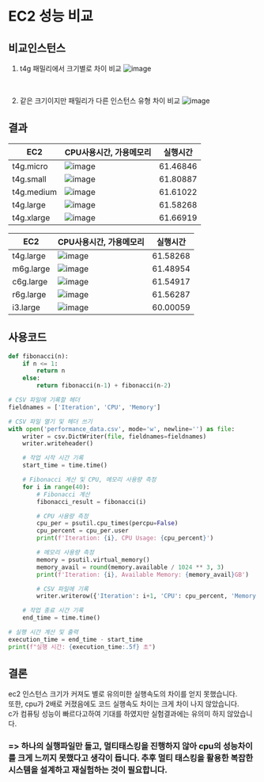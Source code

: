 # EC2 성능 비교
## 비교인스턴스
1. t4g 패밀리에서 크기별로 차이 비교
![image](https://github.com/jiyeon5/jiyeon5/assets/49721857/9ef91b52-febf-4140-886c-2c27c75c640d)

<br/>

2. 같은 크기이지만 패밀리가 다른 인스턴스 유형 차이 비교
![image](https://github.com/jiyeon5/jiyeon5/assets/49721857/82942ba6-8f32-4003-8457-646f8d13690c)

## 결과

|EC2|CPU사용시간, 가용메모리|실행시간|
|------|---|---|
|t4g.micro|![image](https://github.com/jiyeon5/jiyeon5/assets/49721857/007a7ff6-2551-48c2-9786-b1a0e04efc91)|61.46846|
|t4g.small|![image](https://github.com/jiyeon5/jiyeon5/assets/49721857/2ec4b926-b45c-41f6-8a48-8a303068319c)|61.80887|
|t4g.medium|![image](https://github.com/jiyeon5/jiyeon5/assets/49721857/e4720cad-18bb-435a-86b0-d0a2c411ba41)|61.61022|
|t4g.large|![image](https://github.com/jiyeon5/jiyeon5/assets/49721857/baa3f6b0-8fa2-4a09-bbbb-0faf41a5f463)|61.58268|
|t4g.xlarge|![image](https://github.com/jiyeon5/jiyeon5/assets/49721857/68ab90cd-038a-431a-8bf0-be889783bdcf)|61.66919|

|EC2|CPU사용시간, 가용메모리|실행시간|
|------|---|---|
|t4g.large|![image](https://github.com/jiyeon5/jiyeon5/assets/49721857/baa3f6b0-8fa2-4a09-bbbb-0faf41a5f463)|61.58268|
|m6g.large|![image](https://github.com/jiyeon5/jiyeon5/assets/49721857/955adcef-a7b4-444d-b0d3-f214a6a00ef2)|61.48954|
|c6g.large|![image](https://github.com/jiyeon5/jiyeon5/assets/49721857/0092f639-2328-435a-a764-4bf59f162722)|61.54917|
|r6g.large|![image](https://github.com/jiyeon5/jiyeon5/assets/49721857/07f4ea09-a32d-48f9-bf46-6a0997b28888)|61.56287|
|i3.large|![image](https://github.com/jiyeon5/jiyeon5/assets/49721857/776d423c-4c26-4b2f-9547-8582680f909a)|60.00059|

## 사용코드
```python
def fibonacci(n):
    if n <= 1:
        return n
    else:
        return fibonacci(n-1) + fibonacci(n-2)

# CSV 파일에 기록할 헤더
fieldnames = ['Iteration', 'CPU', 'Memory']

# CSV 파일 열기 및 헤더 쓰기
with open('performance_data.csv', mode='w', newline='') as file:
    writer = csv.DictWriter(file, fieldnames=fieldnames)
    writer.writeheader()

    # 작업 시작 시간 기록
    start_time = time.time()

    # Fibonacci 계산 및 CPU, 메모리 사용량 측정
    for i in range(40):
        # Fibonacci 계산
        fibonacci_result = fibonacci(i)

        # CPU 사용량 측정
        cpu_per = psutil.cpu_times(percpu=False)
        cpu_percent = cpu_per.user
        print(f'Iteration: {i}, CPU Usage: {cpu_percent}')

        # 메모리 사용량 측정
        memory = psutil.virtual_memory()
        memory_avail = round(memory.available / 1024 ** 3, 3)
        print(f'Iteration: {i}, Available Memory: {memory_avail}GB')

        # CSV 파일에 기록
        writer.writerow({'Iteration': i+1, 'CPU': cpu_percent, 'Memory': memory_avail})

    # 작업 종료 시간 기록
    end_time = time.time()

# 실행 시간 계산 및 출력
execution_time = end_time - start_time
print(f"실행 시간: {execution_time:.5f} 초")
```

## 결론
ec2 인스턴스 크기가 커져도 별로 유의미한 실행속도의 차이를 얻지 못했습니다.  
또한, cpu가 2배로 커졌음에도 코드 실행속도 차이는 크게 차이 나지 않았습니다.  
c가 컴퓨팅 성능이 빠르다고하여 기대를 하였지만 실험결과에는 유의미 하지 않았습니다.  
### => 하나의 실행파일만 돌고, 멀티태스킹을 진행하지 않아 cpu의 성능차이를 크게 느끼지 못했다고 생각이 듭니다. 추후 멀티 태스킹을 활용한 복잡한 시스템을 설계하고 재실험하는 것이 필요합니다.